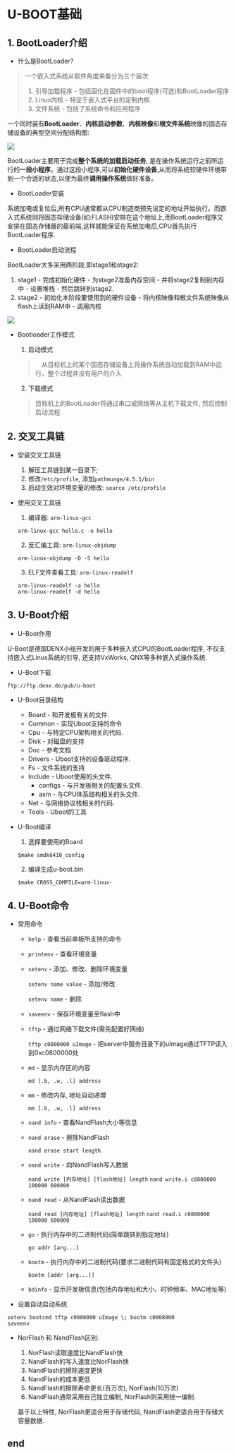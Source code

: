 # U-BOOT基础

## 1. BootLoader介绍

 * 什么是BootLoader?

> 一个嵌入式系统从软件角度来看分为三个层次
> 1. 引导加载程序 - 包括固化在固件中的boot程序(可选)和BootLoader程序
> 2. Linux内核 - 特定于嵌入式平台的定制内核
> 3. 文件系统 - 包括了系统命令和应用程序

一个同时装有<b>BootLoader</b>、<b>内核启动参数</b>、<b>内核映像</b>和<b>根文件系统</b>映像的固态存储设备的典型空间分配结构图:

![](image/嵌入式Linux软件层次空间分配结构图.png)

BootLoader主要用于完成<b>整个系统的加载启动任务</b>, 是在操作系统运行之前所运行的<b>一段小程序</b>。通过这段小程序,可以<b>初始化硬件设备</b>,从而将系统软硬件环境带到一个合适的状态,以便为最终<b>调用操作系统</b>做好准备。


* BootLoader安装

系统加电或复位后,所有CPU通常都从CPU制造商预先设定的地址开始执行。而嵌入式系统则将固态存储设备(如:FLASH)安排在这个地址上,而BootLoader程序又安排在固态存储器的最前端,这样就能保证在系统加电后,CPU首先执行BootLoader程序.

* BootLoader启动流程

BootLoader大多采用两阶段,即stage1和stage2:

  1. stage1
    - 完成初始化硬件
    - 为stage2准备内存空间
    - 并将stage2复制到内存中
    - 设置堆栈
    - 然后跳转到stage2.
  2. stage2
    - 初始化本阶段要使用到的硬件设备
    - 将内核映像和根文件系统映像从flash上读到RAM中
    - 调用内核

![](image/Bootloader运行时的内存分布.png)

* Bootloader工作模式

  1. 启动模式
    >　从目标机上的某个固态存储设备上将操作系统自动加载到RAM中运行，整个过程并没有用户的介入

  2. 下载模式
    > 目标机上的BootLoader将通过串口或网络等从主机下载文件, 然后控制启动流程.

## 2. 交叉工具链

* 安装交叉工具链
  1. 解压工具链到某一目录下;
  2. 修改`/etc/profile`, 添加`pathmunge/4.5.1/bin`
  3. 启动生效对环境变量的修改: `source /etc/profile`

* 使用交叉工具链
  1. 编译器: `arm-linux-gcc`

    `arm-linux-gcc hello.c -o hello`

  2. 反汇编工具: `arm-linux-objdump`

    `arm-linux-objdump -D -S hello`

  3. ELF文件查看工具: `arm-linux-readelf`

    ```
    arm-linux-readelf -a hello
    arm-linux-readelf -d hello
    ```

## 3. U-Boot介绍

* U-Boot作用

U-Boot是德国DENX小组开发的用于多种嵌入式CPU的BootLoader程序, 不仅支持嵌入式Linux系统的引导, 还支持VxWorks, QNX等多种嵌入式操作系统.

* U-Boot下载

`ftp://ftp.denx.de/pub/u-boot`

* U-Boot目录结构
  - Board - 和开发板有关的文件.
  - Common - 实现Uboot支持的命令
  - Cpu - 与特定CPU架构相关的代码.
  - Disk - 对磁盘的支持
  - Doc - 参考文档
  - Drivers - Uboot支持的设备驱动程序.
  - Fs - 文件系统的支持
  - Include - Uboot使用的头文件.
    - configs - 与开发板相关的配置头文件.
    - asm - 与CPU体系结构相关的头文件.
  - Net - 与网络协议栈相关的代码.
  - Tools - Uboot的工具

* U-Boot编译
  1. 选择要使用的Board

  `$make smdk6410_config`

  2. 编译生成u-boot.bin

  `$make CROSS_COMPILE=arm-linux-`

## 4. U-Boot命令

* 常用命令

  - `help` - 查看当前单板所支持的命令
  - `printenv` - 查看环境变量
  - `setenv` - 添加、修改、删除环境变量

    `setenv name value` - 添加/修改

    `setenv name` - 删除

  - `saveenv` - 保存环境变量至flash中
  - `tftp` - 通过网络下载文件(需先配置好网络)

    `tftp c0800000 uImage` - 把server中服务目录下的uImage通过TFTP读入到0xc0800000处

  - `md` - 显示内存区的内容

    `md [.b, .w, .l] address`
  - `mm` - 修改内存, 地址自动递增

    `mm [.b, .w, .l] address`
  - `nand info` - 查看NandFlash大小等信息
  - `nand erase` - 擦除NandFlash

    `nand erase start length`
  - `nand write` - 向NandFlash写入数据

    `nand write [内存地址] [flash地址] length`
    `nand write.i c0800000 100000 600000`

  - `nand read` - 从NandFlash读出数据

    `nand read [内存地址] [flash地址] length`
    `nand read.i c0800000 100000 600000`

  - `go` - 执行内存中的二进制代码(简单跳转到指定地址)

    `go addr [arg...]`

  - `bootm` - 执行内存中的二进制代码(要求二进制代码有固定格式的文件头)

    `bootm [addr [arg...]]`

  - `bdinfo` - 显示开发板信息(包括内存地址和大小、时钟频率、MAC地址等)

* 设置自动启动系统

```
setenv bootcmd tftp c0008000 uImage \; bootm c0008000
saveenv
```


* NorFlash 和 NandFlash区别:

  1. NorFlash读取速度比NandFlash快
  2. NandFlash的写入速度比NorFlash快
  3. NandFlash的擦除速度更快
  4. NandFlash的成本更低
  5. NandFlash的擦除寿命更长(百万次), NorFlash(10万次)
  6. NandFlash通常采用自己独立编制, NorFlash则采用统一编制.

  基于以上特性, NorFlash更适合用于存储代码, NandFlash更适合用于存储大容量数据.

## end
